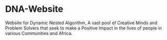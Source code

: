 # DNA-Website
Website for Dynamic Nested Algorithm, A vast pool of Creative Minds and Problem Solvers  that seek to make a Positive Impact in the lives of people  in various Communities and Africa.
